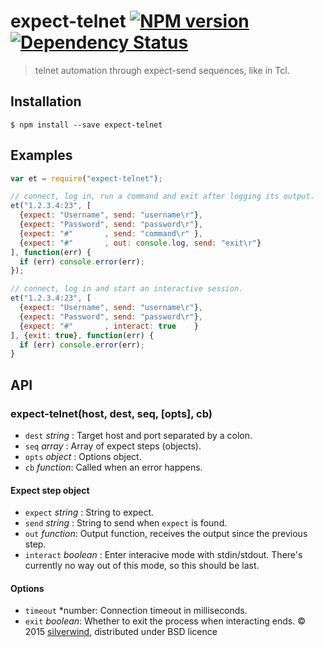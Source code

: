 # expect-telnet [![NPM version](https://img.shields.io/npm/v/expect-telnet.svg?style=flat)](https://www.npmjs.org/package/expect-telnet) [![Dependency Status](http://img.shields.io/david/silverwind/expect-telnet.svg?style=flat)](https://david-dm.org/silverwind/expect-telnet)
> telnet automation through expect-send sequences, like in Tcl.

## Installation
```
$ npm install --save expect-telnet
```
## Examples
```js
var et = require("expect-telnet");

// connect, log in, run a command and exit after logging its output.
et("1.2.3.4:23", [
  {expect: "Username", send: "username\r"},
  {expect: "Password", send: "password\r"},
  {expect: "#"       , send: "command\r" },
  {expect: "#"       , out: console.log, send: "exit\r"}
], function(err) {
  if (err) console.error(err);
});

// connect, log in and start an interactive session.
et("1.2.3.4:23", [
  {expect: "Username", send: "username\r"},
  {expect: "Password", send: "password\r"},
  {expect: "#"       , interact: true    }
], {exit: true}, function(err) {
  if (err) console.error(err);
}
```

## API
### expect-telnet(host, dest, seq, [opts], cb)
- `dest` *string*  : Target host and port separated by a colon.
- `seq`  *array*   : Array of expect steps (objects).
- `opts` *object*  : Options object.
- `cb`   *function*: Called when an error happens.

#### Expect step object
- `expect`   *string*  : String to expect.
- `send`     *string*  : String to send when `expect` is found.
- `out`      *function*: Output function, receives the output since the previous step.
- `interact` *boolean* : Enter interacive mode with stdin/stdout. There's currently no way out of this mode, so this should be last.

#### Options
- `timeout` *number: Connection timeout in milliseconds.
- `exit` *boolean*: Whether to exit the process when interacting ends.
© 2015 [silverwind](https://github.com/silverwind), distributed under BSD licence
